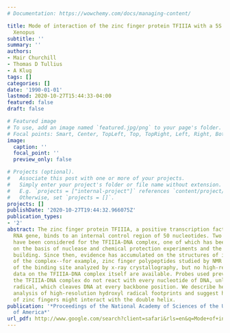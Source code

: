 ```yaml
---
# Documentation: https://wowchemy.com/docs/managing-content/

title: Mode of interaction of the zinc finger protein TFIIIA with a 5S RNA gene of
  Xenopus
subtitle: ''
summary: ''
authors:
- Mair Churchill
- Thomas D Tullius
- A Klug
tags: []
categories: []
date: '1990-01-01'
lastmod: 2020-10-27T15:44:33-04:00
featured: false
draft: false

# Featured image
# To use, add an image named `featured.jpg/png` to your page's folder.
# Focal points: Smart, Center, TopLeft, Top, TopRight, Left, Right, BottomLeft, Bottom, BottomRight.
image:
  caption: ''
  focal_point: ''
  preview_only: false

# Projects (optional).
#   Associate this post with one or more of your projects.
#   Simply enter your project's folder or file name without extension.
#   E.g. `projects = ["internal-project"]` references `content/project/deep-learning/index.md`.
#   Otherwise, set `projects = []`.
projects: []
publishDate: '2020-10-27T19:44:32.966075Z'
publication_types:
- '2'
abstract: The zinc finger protein TFIIIA, a positive transcription factor of the 5S
  RNA gene, binds to an internal control region of 50 nucleotides. Two modes of binding
  have been considered for the TFIIIA-DNA complex, one of which has been proposed
  on the basis of nuclease and chemical protection experiments and the other on model
  building. Since then, evidence has accumulated on the structures of individual components
  of the complex--for example, zinc finger polypeptides studied by NMR and a segment
  of the binding site analyzed by x-ray crystallography, but no high-resolution structural
  data on the TFIIIA-DNA complex itself are available. Probes used previously to study
  the TFIIIA-DNA complex do not react with every nucleotide of DNA, unlike hydroxyl
  radical, which cleaves DNA at every backbone position. We describe here the quantitative
  analysis of high-resolution hydroxyl radical footprints and suggest how the array
  of zinc fingers might interact with the double helix.
publication: '*Proceedings of the National Academy of Sciences of the United States
  of America*'
url_pdf: http://www.google.com/search?client=safari&rls=en&q=Mode+of+interaction+of+the+zinc+finger+protein+TFIIIA+with+a+5S+RNA+gene+of+Xenopus&ie=UTF-8&oe=UTF-8
---
```

